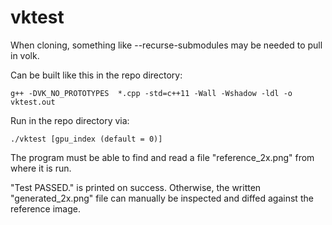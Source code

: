 # vktest

When cloning, something like --recurse-submodules may be needed to pull in volk.

Can be built like this in the repo directory:

`g++ -DVK_NO_PROTOTYPES  *.cpp -std=c++11 -Wall -Wshadow -ldl -o vktest.out`

Run in the repo directory via:

`./vktest [gpu_index (default = 0)]`

The program must be able to find and read a file "reference_2x.png" from where
it is run.

"Test PASSED." is printed on success. Otherwise, the written "generated_2x.png"
file can manually be inspected and diffed against the reference image.

